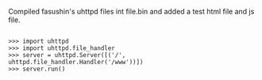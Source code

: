 Compiled fasushin's uhttpd files int file.bin and added a test html file and js file.



<code>
>>> import uhttpd
>>> import uhttpd.file_handler
>>> server = uhttpd.Server([('/', uhttpd.file_handler.Handler('/www'))])
>>> server.run()
</code>
